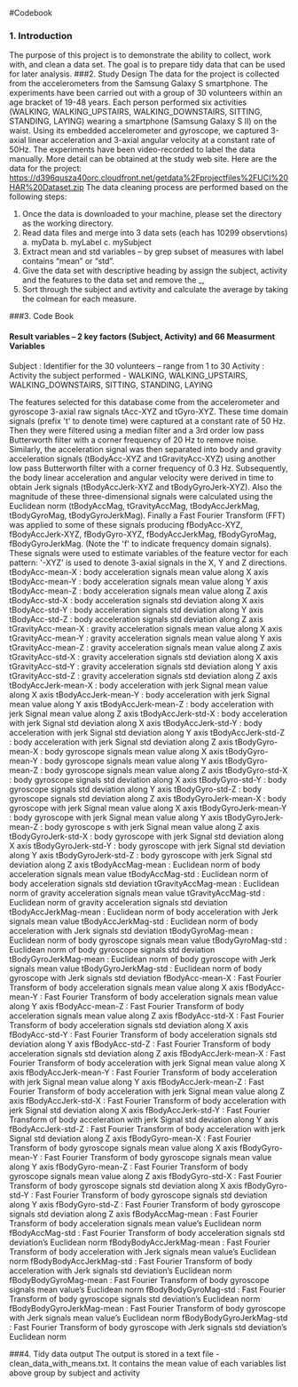 #Codebook
### 1. Introduction
  The purpose of this project is to demonstrate the ability to collect, work with, and clean a data set. The goal is to prepare tidy data that can be used for later analysis.
###2. Study Design
  The data for the project is collected from the accelerometers from the Samsung Galaxy S smartphone.  The experiments have been carried out with a group of 30 volunteers within an age bracket of 19-48 years. Each person performed six activities (WALKING, WALKING_UPSTAIRS, WALKING_DOWNSTAIRS, SITTING, STANDING, LAYING) wearing a smartphone (Samsung Galaxy S II) on the waist. Using its embedded accelerometer and gyroscope, we captured 3-axial linear acceleration and 3-axial angular velocity at a constant rate of 50Hz. The experiments have been video-recorded to label the data manually. More detail can be obtained at the study web site.
Here are the data for the project: 
  https://d396qusza40orc.cloudfront.net/getdata%2Fprojectfiles%2FUCI%20HAR%20Dataset.zip 
The data cleaning process are performed based on the following steps:
  1.	Once the data is downloaded to your machine, please set the directory as the working directory.
  2.	Read data files and merge into 3 data sets (each has 10299 observtions)
  a.	myData
  b.	myLabel
  c.	mySubject
  3.	Extract mean and std variables – by grep subset of measures with label contains “mean” or “std”.
  4.	Give the data set with descriptive heading by assign the subject, activity and the features to the data set and remove the _, 
  5.	Sort through the subject and avtivity and calculate the average by taking the colmean for each measure.

###3. Code Book
#### Result variables – 2 key factors (Subject, Activity) and 66 Measurment Variables
  
  Subject	: Identifier for the 30 volunteers – range from 1 to 30
  Activity	: Activity the subject performed - WALKING, WALKING_UPSTAIRS, WALKING_DOWNSTAIRS, SITTING, STANDING, LAYING

The features selected for this database come from the accelerometer and gyroscope 3-axial raw signals tAcc-XYZ and tGyro-XYZ. These time domain signals (prefix 't' to denote time) were captured at a constant rate of 50 Hz. Then they were filtered using a median filter and a 3rd order low pass Butterworth filter with a corner frequency of 20 Hz to remove noise. Similarly, the acceleration signal was then separated into body and gravity acceleration signals (tBodyAcc-XYZ and tGravityAcc-XYZ) using another low pass Butterworth filter with a corner frequency of 0.3 Hz. 
Subsequently, the body linear acceleration and angular velocity were derived in time to obtain Jerk signals (tBodyAccJerk-XYZ and tBodyGyroJerk-XYZ). Also the magnitude of these three-dimensional signals were calculated using the Euclidean norm (tBodyAccMag, tGravityAccMag, tBodyAccJerkMag, tBodyGyroMag, tBodyGyroJerkMag). 
Finally a Fast Fourier Transform (FFT) was applied to some of these signals producing fBodyAcc-XYZ, fBodyAccJerk-XYZ, fBodyGyro-XYZ, fBodyAccJerkMag, fBodyGyroMag, fBodyGyroJerkMag. (Note the 'f' to indicate frequency domain signals). 
These signals were used to estimate variables of the feature vector for each pattern:  '-XYZ' is used to denote 3-axial signals in the X, Y and Z directions.
  tBodyAcc-mean-X	: body acceleration signals mean value along X axis
  tBodyAcc-mean-Y	: body acceleration signals mean value along Y axis
  tBodyAcc-mean-Z	: body acceleration signals mean value along Z axis
  tBodyAcc-std-X	: body acceleration signals std deviation along X axis
  tBodyAcc-std-Y	: body acceleration signals std deviation along Y axis
  tBodyAcc-std-Z	: body acceleration signals std deviation along Z axis
  tGravityAcc-mean-X	: gravity acceleration signals mean value along X axis
  tGravityAcc-mean-Y	: gravity acceleration signals mean value along Y axis
  tGravityAcc-mean-Z	: gravity acceleration signals mean value along Z axis
  tGravityAcc-std-X	: gravity acceleration signals std deviation along X axis
  tGravityAcc-std-Y	: gravity acceleration signals std deviation along Y axis
  tGravityAcc-std-Z	: gravity acceleration signals std deviation along Z axis
  tBodyAccJerk-mean-X	: body acceleration with jerk Signal mean value along X axis
  tBodyAccJerk-mean-Y	: body acceleration with jerk Signal mean value along Y axis
  tBodyAccJerk-mean-Z	: body acceleration with jerk Signal mean value along Z axis
  tBodyAccJerk-std-X	: body acceleration with jerk Signal std deviation along X axis
  tBodyAccJerk-std-Y	: body acceleration with jerk Signal std deviation along Y axis
  tBodyAccJerk-std-Z	: body acceleration with jerk Signal std deviation along Z axis
  tBodyGyro-mean-X	: body gyroscope signals mean value along X axis
  tBodyGyro-mean-Y	: body gyroscope signals mean value along Y axis
  tBodyGyro-mean-Z	: body gyroscope signals mean value along Z axis
  tBodyGyro-std-X	: body gyroscope signals std deviation along X axis
  tBodyGyro-std-Y	: body gyroscope signals std deviation along Y axis
  tBodyGyro-std-Z	: body gyroscope signals std deviation along Z axis
  tBodyGyroJerk-mean-X	: body gyroscope with jerk Signal mean value along X axis
  tBodyGyroJerk-mean-Y	: body gyroscope with jerk Signal mean value along Y axis
  tBodyGyroJerk-mean-Z	: body gyroscope s with jerk Signal mean value along Z axis
  tBodyGyroJerk-std-X	: body gyroscope with jerk Signal std deviation along X axis
  tBodyGyroJerk-std-Y	: body gyroscope with jerk Signal std deviation along Y axis
  tBodyGyroJerk-std-Z	: body gyroscope with jerk Signal std deviation along Z axis
  tBodyAccMag-mean	: Euclidean norm of body acceleration signals mean value
  tBodyAccMag-std	: Euclidean norm of body acceleration signals std deviation
  tGravityAccMag-mean	: Euclidean norm of gravity acceleration signals mean value
  tGravityAccMag-std	: Euclidean norm of gravity acceleration signals std deviation
  tBodyAccJerkMag-mean	: Euclidean norm of body acceleration with Jerk signals mean value
  tBodyAccJerkMag-std	: Euclidean norm of body acceleration with Jerk signals std deviation
  tBodyGyroMag-mean	: Euclidean norm of body gyroscope signals mean value
  tBodyGyroMag-std	: Euclidean norm of body gyroscope signals std deviation
  tBodyGyroJerkMag-mean	: Euclidean norm of body gyroscope with Jerk signals mean value
  tBodyGyroJerkMag-std	: Euclidean norm of body gyroscope with Jerk signals std deviation
  fBodyAcc-mean-X	: Fast Fourier Transform of body acceleration signals mean value along X axis
  fBodyAcc-mean-Y	: Fast Fourier Transform of body acceleration signals mean value along Y axis
  fBodyAcc-mean-Z	: Fast Fourier Transform of body acceleration signals mean value along Z axis
  fBodyAcc-std-X	: Fast Fourier Transform of body acceleration signals std deviation along X axis
  fBodyAcc-std-Y	: Fast Fourier Transform of body acceleration signals std deviation along Y axis
  fBodyAcc-std-Z	: Fast Fourier Transform of body acceleration signals std deviation along Z axis
  fBodyAccJerk-mean-X	: Fast Fourier Transform of body acceleration with jerk Signal mean value along X axis
  fBodyAccJerk-mean-Y	: Fast Fourier Transform of body acceleration with jerk Signal mean value along Y axis
  fBodyAccJerk-mean-Z	: Fast Fourier Transform of body acceleration with jerk Signal mean value along Z axis
  fBodyAccJerk-std-X	: Fast Fourier Transform of body acceleration with jerk Signal std deviation along X axis
  fBodyAccJerk-std-Y	: Fast Fourier Transform of body acceleration with jerk Signal std deviation along Y axis
  fBodyAccJerk-std-Z	: Fast Fourier Transform of body acceleration with jerk Signal std deviation along Z axis
  fBodyGyro-mean-X	: Fast Fourier Transform of body gyroscope signals mean value along X axis
  fBodyGyro-mean-Y	: Fast Fourier Transform of body gyroscope signals mean value along Y axis
  fBodyGyro-mean-Z	: Fast Fourier Transform of body gyroscope signals mean value along Z axis
  fBodyGyro-std-X	: Fast Fourier Transform of body gyroscope signals std deviation along X axis
  fBodyGyro-std-Y	: Fast Fourier Transform of body gyroscope signals std deviation along Y axis
  fBodyGyro-std-Z	: Fast Fourier Transform of body gyroscope signals std deviation along Z axis
  fBodyAccMag-mean	: Fast Fourier Transform of body acceleration signals mean value’s Euclidean norm
  fBodyAccMag-std	: Fast Fourier Transform of body acceleration signals std deviation’s Euclidean norm
  fBodyBodyAccJerkMag-mean :	Fast Fourier Transform of body acceleration with Jerk signals mean value’s Euclidean norm
  fBodyBodyAccJerkMag-std	: Fast Fourier Transform of body acceleration with Jerk signals std deviation’s Euclidean norm
  fBodyBodyGyroMag-mean	: Fast Fourier Transform of body gyroscope signals mean value’s Euclidean norm
  fBodyBodyGyroMag-std	: Fast Fourier Transform of body gyroscope signals std deviation’s Euclidean norm
  fBodyBodyGyroJerkMag-mean	: Fast Fourier Transform of body gyroscope with Jerk signals mean value’s Euclidean norm
  fBodyBodyGyroJerkMag-std	: Fast Fourier Transform of body gyroscope with Jerk signals std deviation’s Euclidean norm

###4. Tidy data output
The output is stored in a text file - clean_data_with_means.txt.  It contains the mean value of each variables list above group by subject and activity
